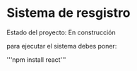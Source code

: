 <h1> Sistema de resgistro</h1>

Estado del proyecto: En construcción

para ejecutar el sistema debes poner:

'''npm install react'''
